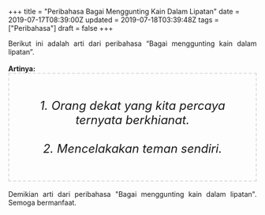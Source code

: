+++
title = "Peribahasa Bagai Menggunting Kain Dalam Lipatan"
date = 2019-07-17T08:39:00Z
updated = 2019-07-18T03:39:48Z
tags = ["Peribahasa"]
draft = false
+++

<div dir="ltr" style="text-align: left;" trbidi="on"><div style="text-align: justify;">Berikut ini adalah arti dari peribahasa “Bagai menggunting kain dalam lipatan”.</div><br /><div style="text-align: justify;"><b>Artinya:</b></div><div style="border: 2px dashed #ddd; font-size: 24px; height: auto; margin: 0 auto; padding: 50px; text-align: center; width: auto;"><i>1. Orang dekat yang kita percaya ternyata berkhianat.<br /><br />2. Mencelakakan teman sendiri.</i></div><div style="text-align: justify;"><br /></div><div style="text-align: justify;">Demikian arti dari peribahasa "Bagai menggunting kain dalam lipatan". Semoga bermanfaat.</div></div>
